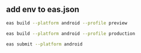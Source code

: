 ## add env to eas.json

```bash
eas build --platform android --profile preview

eas build --platform android --profile production

eas submit --platform android
```
